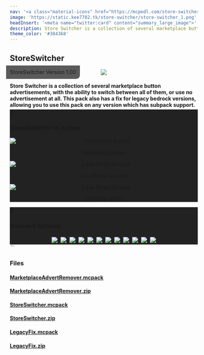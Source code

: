 ```yaml
---
nav: '<a class="material-icons" href="https://mcpedl.com/store-switcher/">link</a>'
image: 'https://static.kee7702.tk/store-switcher/store-switcher_1.png'
headInsert: '<meta name="twitter:card" content="summary_large_image">'
description: Store Switcher is a collection of several marketplace button advertisements, with the ability to switch between all of them, or use no advertisement at all. This pack also has a fix for legacy bedrock versions, allowing you to use this pack on any version which has subpack support.
theme_color: '#384368'
---
```

## StoreSwitcher
<div style="text-align:center"><p style="position:absolute;margin:-10px;border-radius:0 0 10px 0;padding: 10px;background:#333c;line-height:16px">StoreSwitcher Version 1.00</p><img src="https://static.kee7702.tk/store-switcher/store-switcher_1.png"></div><h4 style="margin-bottom:4px">Store Switcher is a collection of several marketplace button advertisements, with the ability to switch between all of them, or use no advertisement at all. This pack also has a fix for legacy bedrock versions, allowing you to use this pack on any version which has subpack support.</h4><div class="changelog-container closeable" style="background:#222"><div><i class="material-icons"></i><h3 id="education-edition-panoramas">StoreSwitcher In Action</h3><i class="material-icons"></i></div><div style="display:inherit"><div style="text-align:center"><a class="home-content-image" style="width:auto"><img src="https://static.kee7702.tk/store-switcher/store-switcher_2.png" alt="Disneyland Button" style="display:block;width:auto;max-width:100%;aspect-ratio:auto"><p style="background:#222c">Disneyland Button</p></a><a class="home-content-image" style="width:auto"><img src="https://static.kee7702.tk/store-switcher/store-switcher_3.png" alt="Lava Block Survival" style="display:block;width:auto;max-width:100%;aspect-ratio:auto"><p style="background:#222c">Lava Block Survival</p></a><a class="home-content-image" style="width:auto"><img src="https://static.kee7702.tk/store-switcher/store-switcher_4.png" alt="Lava Block Survival" style="display:block;width:auto;max-width:100%;aspect-ratio:auto"><p style="background:#222c">Cloudtop Quest</p></a></div></div></div><div class="changelog-container closeable" style="background:#222"><div><i class="material-icons"></i><h3 id="included-buttons">Included Buttons</h3><i class="material-icons"></i></div><div style="display:inherit"><div style="text-align:center"><img style="max-height:192px;width:auto;max-width:100%;margin:4px" src="https://static.kee7702.tk/store-switcher/store-switcher_5.png"><img style="max-height:192px;width:auto;max-width:100%;margin:4px" src="https://static.kee7702.tk/store-switcher/store-switcher_6.png"><img style="max-height:192px;width:auto;max-width:100%;margin:4px" src="https://static.kee7702.tk/store-switcher/store-switcher_7.png"><img style="max-height:192px;width:auto;max-width:100%;margin:4px" src="https://static.kee7702.tk/store-switcher/store-switcher_8.png"><img style="max-height:192px;width:auto;max-width:100%;margin:4px" src="https://static.kee7702.tk/store-switcher/store-switcher_9.png"><img style="max-height:192px;width:auto;max-width:100%;margin:4px" src="https://static.kee7702.tk/store-switcher/store-switcher_10.png"><img style="max-height:192px;width:auto;max-width:100%;margin:4px" src="https://static.kee7702.tk/store-switcher/store-switcher_11.png"><img style="max-height:192px;width:auto;max-width:100%;margin:4px" src="https://static.kee7702.tk/store-switcher/store-switcher_12.png"><img style="max-height:192px;width:auto;max-width:100%;margin:4px" src="https://static.kee7702.tk/store-switcher/store-switcher_13.png"><img style="max-height:192px;width:auto;max-width:100%;margin:4px" src="https://static.kee7702.tk/store-switcher/store-switcher_14.png"><img style="max-height:192px;width:auto;max-width:100%;margin:4px" src="https://static.kee7702.tk/store-switcher/store-switcher_15.png"><img style="max-height:192px;width:auto;max-width:100%;margin:4px" src="https://static.kee7702.tk/store-switcher/store-switcher_16.png"></div></div></div><div class="changelog-container"><i class="material-icons"></i><h3 id="files">Files</h3><a href="https://static.kee7702.tk/store-switcher/MarketplaceAdvertRemover.mcpack"><h4>MarketplaceAdvertRemover.mcpack</h4></a><a href="https://static.kee7702.tk/store-switcher/MarketplaceAdvertRemover.zip"><h4>MarketplaceAdvertRemover.zip</h4></a><a href="https://static.kee7702.tk/store-switcher/StoreSwitcher.mcpack"><h4>StoreSwitcher.mcpack</h4></a><a href="https://static.kee7702.tk/store-switcher/StoreSwitcher.zip"><h4>StoreSwitcher.zip</h4></a><a href="https://static.kee7702.tk/store-switcher/LegacyFix.mcpack"><h4>LegacyFix.mcpack</h4></a><a href="https://static.kee7702.tk/store-switcher/LegacyFix.zip"><h4>LegacyFix.zip</h4></a></div>
